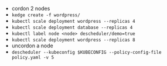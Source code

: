 - cordon 2 nodes
- `kedge create -f wordpress/`
- `kubectl scale deployment wordpress --replicas 4`
- `kubectl scale deployment database --replicas 4`
- `kubectl label node <node> descheduler/demo=true`
- `kubectl scale deployment wordpress --replicas 8`
- uncordon a node
- `descheduler --kubeconfig $KUBECONFIG --policy-config-file policy.yaml -v 5`
